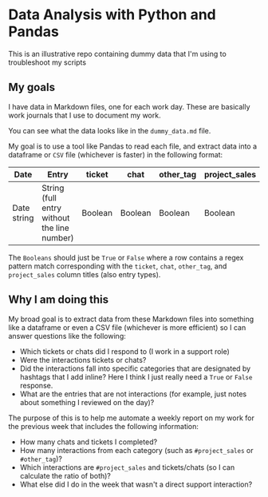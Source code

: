 # Data Analysis with Python and Pandas

This is an illustrative repo containing dummy data that I'm using to troubleshoot my scripts

## My goals

I have data in Markdown files, one for each work day. These are basically work journals that I use to document my work.

You can see what the data looks like in the `dummy_data.md` file.

My goal is to use a tool like Pandas to read each file, and extract data into a dataframe or `CSV` file (whichever is faster) in the following format:

| Date        |  Entry  | ticket  | chat    | other_tag | project_sales | narrative |
| ----------- | ------ | ------- | ------- | --------- | --------- | ------- |
| Date string |  String (full entry without the line number) | Boolean | Boolean | Boolean   | Boolean   | String | 

The `Booleans` should just be `True` or `False` where a row contains a regex pattern match corresponding with the `ticket`, `chat`, `other_tag`, and `project_sales` column titles (also entry types).

## Why I am doing this

My broad goal is to extract data from these Markdown files into something like a dataframe or even a CSV file (whichever is more efficient) so I can answer questions like the following:

- Which tickets or chats did I respond to (I work in a support role)
- Were the interactions tickets or chats?
- Did the interactions fall into specific categories that are designated by hashtags that I add inline? Here I think I just really need a `True` or `False` response.
- What are the entries that are not interactions (for example, just notes about something I reviewed on the day)?

The purpose of this is to help me automate a weekly report on my work for the previous week that includes the following information:

- How many chats and tickets I completed?
- How many interactions from each category (such as `#project_sales` or `#other_tag`)?
- Which interactions are `#project_sales` and tickets/chats (so I can calculate the ratio of both)?
- What else did I do in the week that wasn't a direct support interaction?
